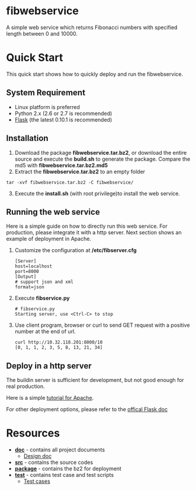 # fibwebservice
A simple web service which returns Fibonacci numbers with specified length between 0 and 10000.
# Quick Start
This quick start shows how to quickly deploy and run the fibwebservice.
## System Requirement
* Linux platform is preferred
* Python 2.x (2.6 or 2.7 is recommended)
* [Flask](http://flask.pocoo.org) (the latest 0.10.1 is recommended)  

## Installation
1. Download the package **fibwebservice.tar.bz2**, or download the entire source and execute the **build.sh** to generate the package. Compare the md5 with **fibwebservice.tar.bz2.md5**
2. Extract the **fibwebservice.tar.bz2** to an empty folder
<pre>
<code>tar -xvf fibwebservice.tar.bz2 -C fibwebservice/</code>
</pre>
3. Execute the **install.sh** (with root privilege)to install the web service.

## Running the web service
Here is a simple guide on how to directly run this web service. For production, please integrate it with a http server. Next section shows an example of deployment in Apache. 

1. Customize the configuration at **/etc/fibserver.cfg**

   ```
   [Server]
   host=localhost
   port=8000
   [Output]
   # support json and xml
   format=json
   ```
2. Execute **fibservice.py**

	```
	# fibservice.py
	Starting server, use <Ctrl-C> to stop
	```
	
3. Use client program, browser or curl to send GET request with a positive number at the end of url.

	```
	curl http://10.32.118.201:8000/10
	[0, 1, 1, 2, 3, 5, 8, 13, 21, 34]
	```

## Deploy in a http server
The buildin server is sufficient for development, but not good enough for real production.

Here is a simple [tutorial for Apache](doc/deploy_apache.md).

For other deployment options, please refer to the [offical Flask doc](http://flask.pocoo.org/docs/0.10/deploying/)

# Resources

+ [**doc**](doc/) - contains all project documents
   + [Design doc](doc/func_spec.md)
+ [**src**](src/) - contains the source codes
+ [**package**](package/) - contains the bz2 for deployment
+ [**test**](test/) - contains test case and test scripts
   + [Test cases](test/test_cases_summary.md)
